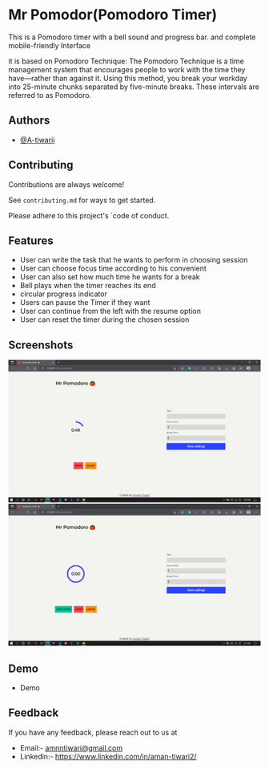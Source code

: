 # Mr Pomodor(Pomodoro Timer)

This is a Pomodoro timer with a bell sound and progress bar. 
and complete mobile-friendly Interface

it is based on Pomodoro Technique:
 The Pomodoro Technique is a time management system that encourages people to work with the time they have—rather than against it. Using this method, you break your workday into 25-minute chunks separated by five-minute breaks. These intervals are referred to as Pomodoro.




## Authors

- [@A-tiwarii](https://github.com/A-tiwarii)


  
## Contributing

Contributions are always welcome!

See `contributing.md` for ways to get started.

Please adhere to this project's `code of conduct.

  
## Features

- User can write the task that he wants to perform in choosing session
- User can choose focus time according to his convenient
- User can also set how much time he wants for a break
- Bell plays when the timer reaches its end
- circular progress indicator
- Users can pause the Timer if they want
- User can continue from the left with the resume option
- User can reset the timer during the chosen session


  
## Screenshots

![Timer in progress](https://github.com/A-tiwarii/Mr-Pomodoro-Pomodoro-Timer-/blob/main/Screenshot%20(338).png)
![timer end](https://github.com/A-tiwarii/Mr-Pomodoro-Pomodoro-Timer-/blob/main/Screenshot%20(339).png)

  


  
## Demo

- Demo

  
## Feedback

If you have any feedback, please reach out to us at
- Email:- amnntiwari@gmail.com
 - Linkedin:- https://www.linkedin.com/in/aman-tiwari2/
